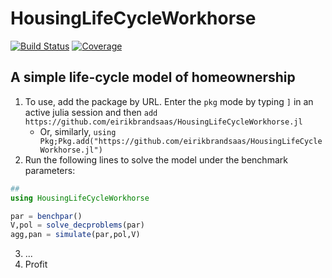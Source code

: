 # HousingLifeCycleWorkhorse

[![Build Status](https://github.com/eirikbrandsaas/HousingLifeCycleWorkhorse.jl/actions/workflows/CI.yml/badge.svg?branch=main)](https://github.com/eirikbrandsaas/HousingLifeCycleWorkhorse.jl/actions/workflows/CI.yml?query=branch%3Amain)
[![Coverage](https://codecov.io/gh/eirikbrandsaas/HousingLifeCycleWorkhorse.jl/branch/main/graph/badge.svg)](https://codecov.io/gh/eirikbrandsaas/HousingLifeCycleWorkhorse.jl)

## A simple life-cycle model of homeownership
1. To use, add the package by URL. Enter the `pkg` mode by typing `]` in an active julia session and then 
`add https://github.com/eirikbrandsaas/HousingLifeCycleWorkhorse.jl` 
    - Or, similarly, `using Pkg;Pkg.add("https://github.com/eirikbrandsaas/HousingLifeCycleWorkhorse.jl")`
2. Run the following lines to solve the model under the benchmark parameters:
 ```julia
##
using HousingLifeCycleWorkhorse

par = benchpar()
V,pol = solve_decproblems(par)
agg,pan = simulate(par,pol,V)
```
3. ...
4. Profit
    